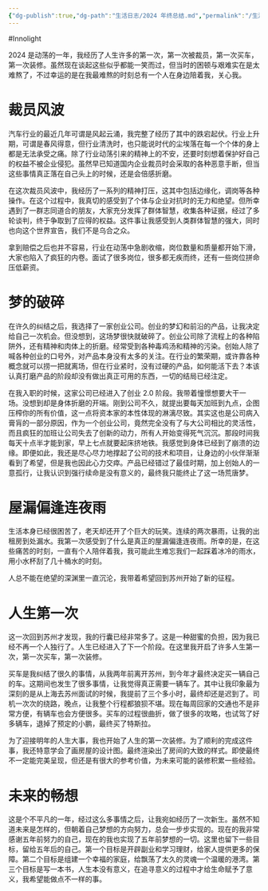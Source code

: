 ```yaml
---
{"dg-publish":true,"dg-path":"生活日志/2024 年终总结.md","permalink":"/生活日志/2024 年终总结/","created":"2024-12-16T09:53:44.000+08:00","updated":"2024-12-27T15:35:57.254+08:00"}
---
```


#Innolight

2024 是动荡的一年，我经历了人生许多的第一次，第一次被裁员，第一次买车，第一次装修。虽然现在谈起这些似乎都能一笑而过，但当时的困顿与艰难实在是太难熬了，不过幸运的是在我最难熬的时刻总有一个人在身边陪着我，关心我。
# 裁员风波

汽车行业的最近几年可谓是风起云涌，我完整了经历了其中的跌宕起伏。行业上升期，可谓是春风得意，但行业清洗时，也只能说时代的尘埃落在每一个个体的身上都是无法承受之痛。除了行业动荡引来的精神上的不安，还要时刻想着保护好自己的权益不被企业侵犯。虽然早已知道国内企业裁员时会采取的各种恶意手断，但当这些事情真正落在自己头上的时候，还是会倍感折磨。

在这次裁员风波中，我经历了一系列的精神打压，这其中包括边缘化，调岗等各种操作。在这个过程中，我真切的感受到了个体与企业对抗时的无力和绝望。但所幸遇到了一群志同道合的朋友，大家充分发挥了群体智慧，收集各种证据，经过了多轮谈判，终于争取到了应得的权益。这件事让我感受到人类群体智慧的强大，同时也向这个世界宣告，我们不是乌合之众。

拿到赔偿之后也并不容易，行业在动荡中急剧收缩，岗位数量和质量都开始下滑，大家也陷入了疯狂的内卷。面试了很多岗位，很多都无疾而终，还有一些岗位拼命压低薪资。

# 梦的破碎

在许久的纠结之后，我选择了一家创业公司。创业的梦幻和前沿的产品，让我决定给自己一次机会。但没想到，这场梦很快就破碎了。创业公司除了流程上的各种陷阱外，还有精神和肉体上的折磨。经常受到各种毒鸡汤和精神的污染。创始人除了喊各种创业的口号外，对产品本身没有太多的关注。在行业的繁荣期，或许靠各种概念就可以捞一把就离场，但在行业紧时，没有过硬的产品，如何能活下去？本该认真打磨产品的阶段却没有做出真正可用的东西，一切的结局已经注定。

在我入职的时候，这家公司已经进入了创业 2.0 阶段。我带着憧憬想要大干一场。没想到却是身体折磨的开端。刚到公司不久，就提出要每天加班到九点，企图压榨你的所有价值，这一点将资本家的本性体现的淋漓尽致。其实这也是公司病入膏肓的一部分原因，作为一个创业公司，竟然完全没有了与大公司相比的灵活性，而且疯狂的加班让公司失去了创新的动力，所有人开始变得死气沉沉。那段时间我每天十点半才能到家，早上七点就要起床挤地铁。我感觉到身体已经到了崩溃的边缘。即便如此，我还是尽心尽力地撑起了公司的技术和项目，让身边的小伙伴渐渐看到了希望，但是我也因此心力交瘁。产品已经错过了最佳时期，加上创始人的一意孤行，让我认识到强行续命是没有意义的，最终我只能终止了这一场荒唐梦。

# 屋漏偏逢连夜雨

生活本身已经很困苦了，老天却还开了个巨大的玩笑。连续的两次暴雨，让我的出租房到处漏水。我第一次感受到了什么是真正的屋漏偏逢连夜雨。所幸的是，在这些痛苦的时刻，一直有个人陪伴着我，我可能此生难忘我们一起踩着冰冷的雨水，用小水杯刮了几十桶水的时刻。

人总不能在绝望的深渊里一直沉沦，我带着希望回到苏州开始了新的征程。

# 人生第一次

这一次回到苏州才发现，我的行囊已经非常多了。这是一种甜蜜的负担，因为我已经不再一个人独行了。人生已经进入了下一个阶段。在这里我开启了许多人生第一次，第一次买车，第一次装修。

买车是我纠结了很久的事情，从我两年前离开苏州，到今年才最终决定买一辆自己的车。这期间也发生了很多事情，让我觉得真正需要一辆车了。其中让我印象最为深刻的是从上海去苏州面试的时候，我提前了三个多小时，最终却还是迟到了。司机一次次的绕路，晚点，让我整个行程都狼狈不堪。现在每周回家的交通也不是非常方便，有辆车也会方便很多。买车的过程很曲折，做了很多的攻略，也试驾了好多辆车，退掉了预定的小鹏，最终买了特斯拉。

为了迎接明年的人生大事，我也开始了人生的第一次装修。为了顺利的完成这件事，我还特意学会了画房屋的设计图。最终渲染出了房间的大致的样式。即使最终不一定能完美呈现，但还是有很大的参考价值，为未来可能的装修积累一些经验。

# 未来的畅想

这是个不平凡的一年，经过这么多事情之后，让我宛如经历了一次新生。虽然不知道未来是怎样的，但朝着自己梦想的方向努力，总会一步步实现的。现在的我非常感谢五年前努力的自己，现在的我也实现了五年前梦想的一切。这里也留下一些目标，留给五年后的自己。第一个目标是开辟副业和学习理财，给家人提供更多的保障。第二个目标是组建一个幸福的家庭，给飘荡了太久的灵魂一个温暖的港湾。第三个目标是写一本书，人生本没有意义，在追寻意义的过程中才给生命赋予了意义，我希望能做点不一样的事。